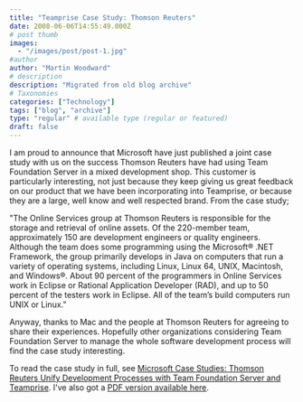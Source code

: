 ```yaml
---
title: "Teamprise Case Study: Thomson Reuters"
date: 2008-06-06T14:55:49.000Z
# post thumb
images:
  - "/images/post/post-1.jpg"
#author
author: "Martin Woodward"
# description
description: "Migrated from old blog archive"
# Taxonomies
categories: ["Technology"]
tags: ["blog", "archive"]
type: "regular" # available type (regular or featured)
draft: false
---
```


[](http://www.thomsonreuters.com/) I am proud to announce that Microsoft have just published a joint case study with us on the success Thomson Reuters have had using Team Foundation Server in a mixed development shop.  This customer is particularly interesting, not just because they keep giving us great feedback on our product that we have been incorporating into Teamprise, or because they are a large, well know and well respected brand.  From the case study;  

"The Online Services group at Thomson Reuters is responsible for the storage and retrieval of online assets. Of the 220-member team, approximately 150 are development engineers or quality engineers. Although the team does some programming using the Microsoft® .NET Framework, the group primarily develops in Java on computers that run a variety of operating systems, including Linux, Linux 64, UNIX, Macintosh, and Windows®. About 90 percent of the programmers in Online Services work in Eclipse or Rational Application Developer (RAD), and up to 50 percent of the testers work in Eclipse. All of the team’s build computers run UNIX or Linux." 

Anyway, thanks to Mac and the people at Thomson Reuters for agreeing to share their experiences.  Hopefully other organizations considering Team Foundation Server to manage the whole software development process will find the case study interesting. 

To read the case study in full, see [Microsoft Case Studies: Thomson Reuters Unify Development Processes with Team Foundation Server and Teamprise](http://www.microsoft.com/casestudies/casestudy.aspx?casestudyid=4000002078).  I've also got a [PDF version available here](http://www.woodwardweb.com/documents/Thomson_Reuters.pdf).